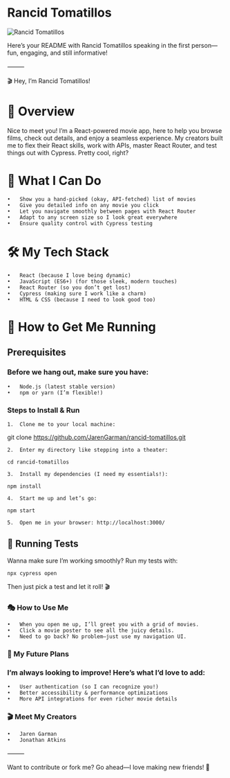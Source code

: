 # Rancid Tomatillos
![Rancid Tomatillos](https://media.giphy.com/media/pyHTKJ4G9WGQKd12cl/giphy.gif?cid=790b7611q9ee3143cowb8yau67dmgqj2n97l0742h9b675fz&ep=v1_gifs_search&rid=giphy.gif&ct=g)

Here’s your README with Rancid Tomatillos speaking in the first person—fun, engaging, and still informative!

⸻

🎬 Hey, I’m Rancid Tomatillos!

# 🍅 Overview

Nice to meet you! I’m a React-powered movie app, here to help you browse films, check out details, and enjoy a seamless experience. My creators built me to flex their React skills, work with APIs, master React Router, and test things out with Cypress. Pretty cool, right?

# 🎥 What I Can Do
	•	Show you a hand-picked (okay, API-fetched) list of movies
	•	Give you detailed info on any movie you click
	•	Let you navigate smoothly between pages with React Router
	•	Adapt to any screen size so I look great everywhere
	•	Ensure quality control with Cypress testing

# 🛠️ My Tech Stack
	•	React (because I love being dynamic)
	•	JavaScript (ES6+) (for those sleek, modern touches)
	•	React Router (so you don’t get lost)
	•	Cypress (making sure I work like a charm)
	•	HTML & CSS (because I need to look good too)

# 🚀 How to Get Me Running

## Prerequisites

### Before we hang out, make sure you have:
	•	Node.js (latest stable version)
	•	npm or yarn (I’m flexible!)

### Steps to Install & Run
	1.	Clone me to your local machine:

git clone https://github.com/JarenGarman/rancid-tomatillos.git  


	2.	Enter my directory like stepping into a theater: 
   `cd rancid-tomatillos`


	3.	Install my dependencies (I need my essentials!):

`npm install`


	4.	Start me up and let’s go:

`npm start`


	5.	Open me in your browser: http://localhost:3000/

## 🧪 Running Tests

Wanna make sure I’m working smoothly? Run my tests with:

`npx cypress open`

Then just pick a test and let it roll! 🎬

### 🎭 How to Use Me
	•	When you open me up, I’ll greet you with a grid of movies.
	•	Click a movie poster to see all the juicy details.
	•	Need to go back? No problem—just use my navigation UI.

### 🔮 My Future Plans

### I’m always looking to improve! Here’s what I’d love to add:
	•	User authentication (so I can recognize you!)
	•	Better accessibility & performance optimizations
	•	More API integrations for even richer movie details

### 🎬 Meet My Creators
	•	Jaren Garman
	•	Jonathan Atkins
⸻

Want to contribute or fork me? Go ahead—I love making new friends! 🍿


